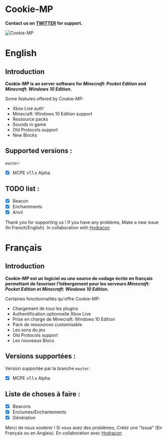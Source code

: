 Cookie-MP
==================
**Contact us on [TWITTER](http://www.twitter.com/Cookie_Software) for support.**

![Cookie-MP](https://lh6.googleusercontent.com/gqzZ9lP7Fs6-vyKVtzig2QQBZMwD761ZprDGOe9dBNAzMtjwZaAli7BDpbemZR29MPAAKKzXQAciAuU=w1366-h200)
# English

Introduction
-------------
__Cookie-MP is an server software for *Minecraft: Pocket Edition* and *Minecraft: Windows 10 Edition*.__  

Some features offered by Cookie-MP:
* Xbox Live auth'
* Minecraft: Windows 10 Edition support
* Ressource packs
* Sounds in game
* Old Protocols support
* New Blocks

Supported versions :
-------------
`master`:
- [x] MCPE v1.1.x Alpha

TODO list :
-------------

- [x] Beacon
- [x] Enchantments
- [x] Anvil

Thank you for supporting us ! If you have any problems, Make a new issue (In French/English). In collaboration with [Hydracon](https://www.github.com/E-DevPM/Hydracon/)

# Français

Introduction
-------------
__Cookie-MP est un logiciel ou une source de codage écrite en français permettant de favoriser l'hébergement pour les serveurs *Minecraft: Pocket Edition* et *Minecraft: Windows 10 Edition*.__  

Certaines fonctionnalités qu'offre Cookie-MP:
* Chargement de tous les plugins
* Authentification optionnelle Xbox Live
* Prise en charge de Minecraft: Windows 10 Edition
* Pack de ressources customisable
* Les sons du jeu
* Old Protocols support
* Les nouveaux Blocs

Versions supportées :
-------------
Version supportée par la branche `master`:
- [x] MCPE v1.1.x Alpha

Liste de choses à faire :
-------------

- [x] Beacons
- [x] Enclumes/Enchantements
- [x] Génération

Merci de nous soutenir ! Si vous avez des problèmes, Crééz une "Issue" (En Français ou en Anglais).
En collaboration avec [Hydracon](https://www.github.com/E-DevPM/Hydracon/)
